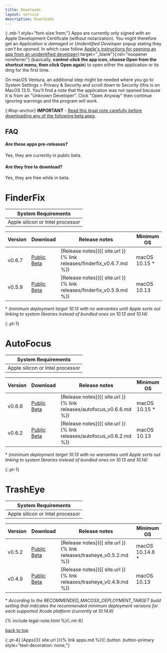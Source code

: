 ```yaml
---
title: Downloads
layout: service
description: Downloads
---
```


{:.mb-1 style="font-size:1rem;"}
Apps are currently only signed with an Apple Development Certificate (without notarization). You might therefore get an *Application is damaged* or *Unidentified Developer* popup stating they *can't be opened*. In which case follow [Apple's instructions for opening an app from an unidentified developer](https://support.apple.com/guide/mac-help/open-a-mac-app-from-an-unidentified-developer-mh40616/mac){:target="_blank"}{:rel="noopener noreferrer"} (basically, **control-click the app icon, choose Open from the shortcut menu, then click Open again**) to open either the application or its dmg for the first time.

On macOS Ventura, an additional step might be needed where you go to System Settings > Privacy & Security and scroll down to Security (this is on MacOS 13.1). You'll find a note that the application was not opened because it is from an "Unknown Developer". Click "Open Anyway" then continue ignoring warnings and the program will work.


{:#top-anchor}
**IMPORTANT** - [Read this legal note carefully before downloading any of the following beta apps](#legal-anchor).

## FAQ

#### Are these apps pre-releases?

Yes, they are currently in public beta.

#### Are they free to download?

Yes, they are free while in beta.

# FinderFix

| System Requirements |
| ------------------- |
| Apple silicon or Intel processor |

| Version | Download | Release notes | Minimum OS
| ------- | -------- | ------------- | ----------
| v0.6.7 | [Public Beta](https://github.com/synappser/FinderFix/releases/download/v0.6.7/FinderFix_v0.6.7b.dmg) | [Release notes]({{ site.url }}{% link releases/finderfix_v0.6.7.md %}) | macOS 10.15 *
| v0.5.9 | [Public Beta](https://github.com/synappser/FinderFix/releases/download/v0.5.9/FinderFix_v0.5.9b.dmg) | [Release notes]({{ site.url }}{% link releases/finderfix_v0.5.9.md %}) | macOS 10.13

\* _(minimum deployment target 10.13 with no warranties until Apple sorts out linking to system libraries instead of bundled ones on 10.13 and 10.14)_

{:.pt-1}
# AutoFocus

| System Requirements |
| ------------------- |
| Apple silicon or Intel processor |

| Version | Download | Release notes | Minimum OS|
| ------- | -------- | ------------- | ----------|
| v0.6.6 | [Public Beta](https://github.com/synappser/AutoFocus/releases/download/v0.6.6/AutoFocus_v0.6.6b.dmg) | [Release notes]({{ site.url }}{% link releases/autofocus_v0.6.6.md %}) | macOS 10.15 *|
| v0.6.2 | [Public Beta](https://github.com/synappser/AutoRaise/releases/download/v0.6.2/AutoRaise_v0.6.2b.dmg) | [Release notes]({{ site.url }}{% link releases/autofocus_v0.6.2.md %}) | macOS 10.13|

\* _(minimum deployment target 10.13 with no warranties until Apple sorts out linking to system libraries instead of bundled ones on 10.13 and 10.14)_

{:.pt-1}
# TrashEye

| System Requirements |
| ------------------- |
| Apple silicon or Intel processor |

| Version | Download | Release notes | Minimum OS
| ------- | -------- | ------------- | ----------
| v0.5.2 | [Public Beta](https://github.com/synappser/TrashEye/releases/download/v0.5.2/TrashEye_v0.5.2b.dmg) | [Release notes]({{ site.url }}{% link releases/trasheye_v0.5.2.md %}) | macOS 10.14.6 *|
| v0.4.9 | [Public Beta](https://github.com/synappser/TrashEye/releases/download/v0.4.9/TrashEye_v0.4.9b.dmg) | [Release notes]({{ site.url }}{% link releases/trasheye_v0.4.9.md %}) | macOS 10.13|

\* _According to the RECOMMENDED_MACOSX_DEPLOYMENT_TARGET build setting that indicates the recommended minimum deployment versions for each supported Xcode platform (currently at 10.14.6)_

{% include legal-note.html %}{:.mt-6}

[back to top](#top-anchor)

{:.pt-4}
[Apps]({{ site.url }}{% link apps.md %}){:.button .button-primary style="text-decoration: none;"}
